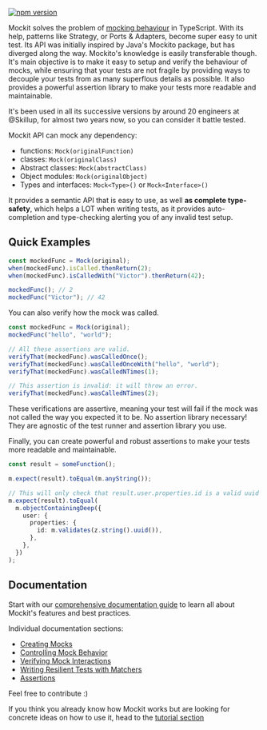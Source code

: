 [![npm version](https://badge.fury.io/js/@vdstack%2Fmockit.svg)](https://badge.fury.io/js/@vdstack%2Fmockit)

Mockit solves the problem of [mocking behaviour](https://martinfowler.com/articles/mocksArentStubs.html) in TypeScript. With its help, patterns like Strategy, or Ports & Adapters, become super easy to unit test. Its API was initially inspired by Java's Mockito package, but has diverged along the way. Mockito's knowledge is easily transferable though. It's main objective is to make it easy to setup and verify the behaviour of mocks, while ensuring that your tests are not fragile by providing ways to decouple your tests from as many superflous details as possible. It also provides a powerful assertion library to make your tests more readable and maintainable.

It's been used in all its successive versions by around 20 engineers at @Skillup, for almost two years now, so you can consider it battle tested.

Mockit API can mock any dependency:

- functions: `Mock(originalFunction)`
- classes: `Mock(originalClass)`
- Abstract classes: `Mock(abstractClass)`
- Object modules: `Mock(originalObject)`
- Types and interfaces: `Mock<Type>()` or `Mock<Interface>()`

It provides a semantic API that is easy to use, as well **as complete type-safety**, which helps a LOT when writing tests, as it provides auto-completion and type-checking alerting you of any invalid test setup.

## Quick Examples

```ts
const mockedFunc = Mock(original);
when(mockedFunc).isCalled.thenReturn(2);
when(mockedFunc).isCalledWith("Victor").thenReturn(42);

mockedFunc(); // 2
mockedFunc("Victor"); // 42
```

You can also verify how the mock was called.

```ts
const mockedFunc = Mock(original);
mockedFunc("hello", "world");

// All these assertions are valid.
verifyThat(mockedFunc).wasCalledOnce();
verifyThat(mockedFunc).wasCalledOnceWith("hello", "world");
verifyThat(mockedFunc).wasCalledNTimes(1);

// This assertion is invalid: it will throw an error.
verifyThat(mockedFunc).wasCalledNTimes(2);
```

These verifications are assertive, meaning your test will fail if the mock was not called the way you expected it to be. No assertion library necessary!
They are agnostic of the test runner and assertion library you use.

Finally, you can create powerful and robust assertions to make your tests more readable and maintainable.

```ts
const result = someFunction();

m.expect(result).toEqual(m.anyString());

// This will only check that result.user.properties.id is a valid uuid => test is resilient to changes unless the specific property under test is changed.
m.expect(result).toEqual(
  m.objectContainingDeep({
    user: {
      properties: {
        id: m.validates(z.string().uuid()),
      },
    },
  })
);
```

## Documentation

Start with our [comprehensive documentation guide](./docs/README.md) to learn all about Mockit's features and best practices.

Individual documentation sections:

- [Creating Mocks](./docs/mocking.md)
- [Controlling Mock Behavior](./docs/when.md)
- [Verifying Mock Interactions](./docs/verify.md)
- [Writing Resilient Tests with Matchers](./docs/matchers.md)
- [Assertions](./docs/assertions.md)

Feel free to contribute :)

If you think you already know how Mockit works but are looking for concrete ideas on how to use it, head to the [tutorial section](https://github.com/vdstack/mockit/tree/master/src/tutorial)
